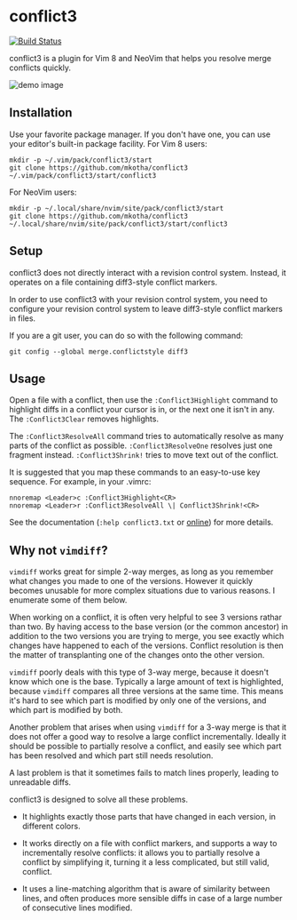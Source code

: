 conflict3
=========

[![Build Status](https://travis-ci.org/mkotha/conflict3.svg?branch=master)](https://travis-ci.org/mkotha/conflict3)

conflict3 is a plugin for Vim 8 and NeoVim that helps you resolve merge
conflicts quickly.

![demo image](https://github.com/mkotha/conflict3/blob/files/demo-1.gif?raw=true)

## Installation

Use your favorite package manager. If you don't have one, you can use your
editor's built-in package facility. For Vim 8 users:

```
mkdir -p ~/.vim/pack/conflict3/start
git clone https://github.com/mkotha/conflict3 ~/.vim/pack/conflict3/start/conflict3
```

For NeoVim users:

```
mkdir -p ~/.local/share/nvim/site/pack/conflict3/start
git clone https://github.com/mkotha/conflict3 ~/.local/share/nvim/site/pack/conflict3/start/conflict3
```

## Setup

conflict3 does not directly interact with a revision control system. Instead,
it operates on a file containing diff3-style conflict markers.

In order to use conflict3 with your revision control system,  you need to
configure your revision control system to leave diff3-style conflict markers in
files.

If you are a git user, you can do so with the following command:

```
git config --global merge.conflictstyle diff3
```

## Usage

Open a file with a conflict, then use the `:Conflict3Highlight` command to
highlight diffs in a conflict your cursor is in, or the next one it isn't in
any. The `:Conflict3Clear` removes highlights.

The `:Conflict3ResolveAll` command tries to automatically resolve as many parts
of the conflict as possible. `:Conflict3ResolveOne` resolves just one fragment
instead. `:Conflict3Shrink!` tries to move text out of the conflict.

It is suggested that you map these commands to an easy-to-use key sequence. For
example, in your .vimrc:

```
nnoremap <Leader>c :Conflict3Highlight<CR>
nnoremap <Leader>r :Conflict3ResolveAll \| Conflict3Shrink!<CR>
```

See the documentation (`:help conflict3.txt` or
[online](https://github.com/mkotha/conflict3/blob/master/doc/conflict3.txt)) for
more details.

## Why not `vimdiff`?

`vimdiff` works great for simple 2-way merges, as long as you remember what
changes you made to one of the versions. However it quickly becomes unusable for
more complex situations due to various reasons. I enumerate some of them below.

When working on a conflict, it is often very helpful to see 3 versions rathar
than two. By having access to the base version (or the common ancestor) in
addition to the two versions you are trying to merge, you see exactly which
changes have happened to each of the versions. Conflict resolution is then the
matter of transplanting one of the changes onto the other version.

`vimdiff` poorly deals with this type of 3-way merge, because it doesn't know
which one is the base. Typically a large amount of text is highlighted, because
`vimdiff` compares all three versions at the same time. This means it's hard to
see which part is modified by only one of the versions, and which part is
modified by both.

Another problem that arises when using `vimdiff` for a 3-way merge is that
it does not offer a good way to resolve a large conflict incrementally.
Ideally it should be possible to partially resolve a conflict, and easily see
which part has been resolved and which part still needs resolution.

A last problem is that it sometimes fails to match lines properly, leading to
unreadable diffs.

conflict3 is designed to solve all these problems.

* It highlights exactly those parts that have changed in each version, in
  different colors.

* It works directly on a file with conflict markers, and supports a way to
  incrementally resolve conflicts: it allows you to partially resolve a conflict
  by simplifying it, turning it a less complicated, but still valid, conflict.

* It uses a line-matching algorithm that is aware of similarity between lines,
  and often produces more sensible diffs in case of a large number of
  consecutive lines modified.
